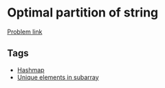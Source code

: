 # Optimal partition of string

[Problem link](https://leetcode.com/problems/optimal-partition-of-string/)

## Tags

* [Hashmap](/README.md#Hashmap)
* [Unique elements in subarray](/README.md#Unique_elements_in_subarray)
